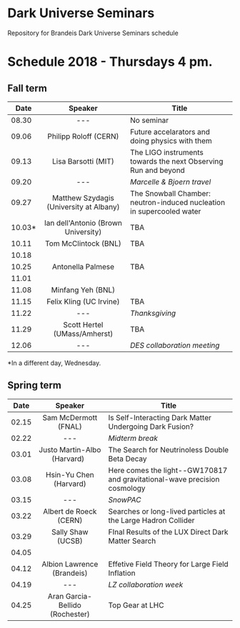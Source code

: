 # Dark Universe Seminars
 Repository for Brandeis Dark Universe Seminars schedule 

# Schedule 2018 - Thursdays 4 pm.

## Fall term

| Date  | Speaker                                            | Title                                                      |
|-------|:--------------------------------------------------:|----------------------------------------------------------- | 
| 08.30 | ---                     |No seminar                |
| 09.06 | Philipp Roloff (CERN)                              | Future accelarators and doing physics with them            |
| 09.13 | Lisa Barsotti (MIT)                                | The LIGO instruments towards the next Observing Run and beyond |
| 09.20 | ---                                                | _Marcelle & Bjoern travel_                                 |
| 09.27 | Matthew Szydagis (University at Albany)            | The Snowball Chamber: neutron-induced nucleation in supercooled water |
| 10.03&#42; | Ian dell'Antonio (Brown University)           | TBA                                                        |
| 10.11 | Tom McClintock (BNL)                               | TBA                                                        |
| 10.18 |                                                    |                                                            |
| 10.25 | Antonella Palmese                                  | TBA                                                        |
| 11.01 |                                                    |                                                            |
| 11.08 | Minfang Yeh (BNL)                                  |                                                            |
| 11.15 | Felix Kling (UC Irvine)                            | TBA                                                        |
| 11.22 | ---                                                | _Thanksgiving_                                             |
| 11.29 | Scott Hertel (UMass/Amherst)                       | TBA                                                        |
| 12.06 | ---                                                | _DES collaboration meeting_                                |


&#42;In a different day, Wednesday. 


## Spring term

| Date  | Speaker                                            | Title                                                      |
|-------|:--------------------------------------------------:|----------------------------------------------------------- | 
| 02.15 | Sam McDermott (FNAL)                               | Is Self-Interacting Dark Matter Undergoing Dark Fusion?    |
| 02.22 | ---                                                | _Midterm break_                                            |
| 03.01 | Justo Martin-Albo (Harvard)                        | The Search for Neutrinoless Double Beta Decay              |
| 03.08 | Hsin-Yu Chen (Harvard)                             | Here comes the light--GW170817 and gravitational-wave precision cosmology |
| 03.15 | ---                                                | _SnowPAC_                                                  |
| 03.22 | Albert de Roeck (CERN)                             | Searches or long-lived particles at the Large Hadron Collider |
| 03.29 | Sally Shaw (UCSB)                                  | FInal Results of the LUX Direct Dark Matter Search         |
| 04.05 |                                                    |                                                            |
| 04.12 | Albion Lawrence (Brandeis)                         | Effetive Field Theory for Large Field Inflation            |
| 04.19 | ---                                                | _LZ collaboration week_                                    |
| 04.25 | Aran Garcia-Bellido (Rochester)                    | Top Gear at LHC                                            |



